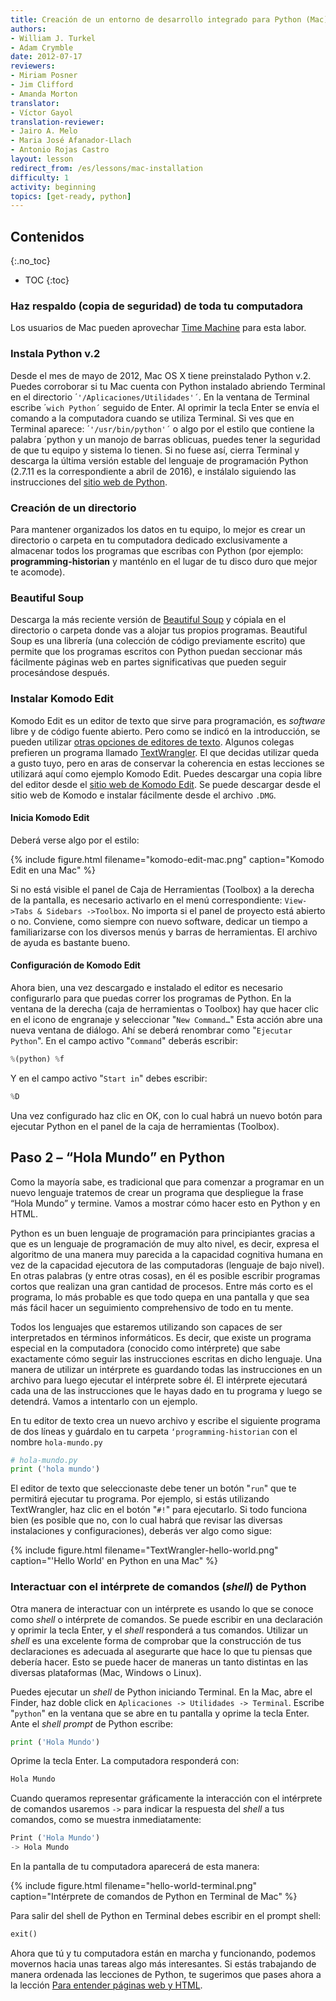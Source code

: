 ```yaml
---
title: Creación de un entorno de desarrollo integrado para Python (Mac)
authors:
- William J. Turkel
- Adam Crymble
date: 2012-07-17
reviewers:
- Miriam Posner
- Jim Clifford
- Amanda Morton
translator:
- Víctor Gayol
translation-reviewer:
- Jairo A. Melo
- Maria José Afanador-Llach
- Antonio Rojas Castro
layout: lesson
redirect_from: /es/lessons/mac-installation
difficulty: 1
activity: beginning
topics: [get-ready, python]
---
```


## Contenidos
{:.no_toc}

* TOC
{:toc}

### Haz respaldo (copia de seguridad) de toda tu computadora

Los usuarios de Mac pueden aprovechar [Time Machine] para esta labor.

### Instala Python v.2

Desde el mes de mayo de 2012, Mac OS X tiene preinstalado Python v.2. Puedes corroborar si tu Mac cuenta con Python instalado abriendo Terminal en el directorio ´`'/Aplicaciones/Utilidades'´`. En la ventana de Terminal escribe ´`wich Python´` seguido de Enter. Al oprimir la tecla Enter se envía el comando a la computadora cuando se utiliza Terminal. Si ves que en Terminal aparece: ´`'/usr/bin/python'´` o algo por el estilo que contiene la palabra ´python y un manojo de barras oblicuas, puedes tener la seguridad de que tu equipo y sistema lo tienen. Si no fuese así, cierra Terminal y descarga la última versión estable del lenguaje de programación Python (2.7.11 es la correspondiente a abril de 2016), e instálalo siguiendo las instrucciones del [sitio web de Python].

### Creación de un directorio

Para mantener organizados los datos en tu equipo, lo mejor es crear un directorio o carpeta en tu computadora dedicado exclusivamente a almacenar todos los programas que escribas con Python (por ejemplo: **programming-historian** y manténlo en el lugar de tu disco duro que mejor te acomode).

### Beautiful Soup

Descarga la más reciente versión de [Beautiful Soup] y cópiala en el directorio o carpeta donde vas a alojar tus propios programas. Beautiful Soup es una librería (una colección de código previamente escrito) que permite que los programas escritos con Python puedan seccionar más fácilmente páginas web en partes significativas que pueden seguir procesándose después.

### Instalar Komodo Edit

Komodo Edit es un editor de texto que sirve para programación, es *software* libre y de código fuente abierto. Pero como se indicó en la introducción, se pueden utilizar [otras opciones de editores de texto]. Algunos colegas prefieren un programa llamado [TextWrangler]. El que decidas utilizar queda a gusto tuyo, pero en aras de conservar la coherencia en estas lecciones se utilizará aquí como ejemplo Komodo Edit. Puedes descargar una copia libre del editor desde el [sitio web de Komodo Edit]. Se puede descargar desde el sitio web de Komodo e instalar fácilmente desde el archivo `.DMG`.

#### Inicia Komodo Edit

Deberá verse algo por el estilo:

{% include figure.html filename="komodo-edit-mac.png" caption="Komodo Edit en una Mac" %}

Si no está visible el panel de Caja de Herramientas (Toolbox) a la derecha de la pantalla, es necesario activarlo en el menú correspondiente: `View->Tabs & Sidebars ->Toolbox`. No importa si el panel de proyecto está abierto o no. Conviene, como siempre con nuevo software, dedicar un tiempo a familiarizarse con los diversos menús y barras de herramientas. El archivo de ayuda es bastante bueno.

#### Configuración de Komodo Edit

Ahora bien, una vez descargado e instalado el editor es necesario configurarlo para que puedas correr los programas de Python. En la ventana de la derecha (caja de herramientas o Toolbox) hay que hacer clic en el icono de engranaje y seleccionar "`New Command…`" Esta acción abre una nueva ventana de diálogo. Ahí se deberá renombrar como "`Ejecutar Python`". En el campo activo "`Command`" deberás escribir:

``` python
%(python) %f
```

Y en el campo activo "`Start in`" debes escribir:

```python
%D
```
Una vez configurado haz clic en OK, con lo cual habrá un nuevo botón para ejecutar Python en el panel de la caja de herramientas (Toolbox).

Paso 2 – “Hola Mundo” en Python
-----------------------------------------------

Como la mayoría sabe, es tradicional que para comenzar a programar en un nuevo lenguaje tratemos de crear un programa que despliegue la frase “Hola Mundo” y termine. Vamos a mostrar cómo hacer esto en Python y en HTML.

Python es un buen lenguaje de programación para principiantes gracias a que es un lenguaje de programación de muy alto nivel, es decir, expresa el algoritmo de una manera muy parecida a la capacidad cognitiva humana en vez de la capacidad ejecutora de las computadoras (lenguaje de bajo nivel). En otras palabras (y entre otras cosas), en él es posible escribir programas cortos que realizan una gran cantidad de procesos. Entre más corto es el programa, lo más probable es que todo quepa en una pantalla y que sea más fácil hacer un seguimiento comprehensivo de todo en tu mente.

Todos los lenguajes que estaremos utilizando son capaces de ser interpretados en términos informáticos. Es decir, que existe un programa especial en la computadora (conocido como intérprete) que sabe exactamente cómo seguir las instrucciones escritas en dicho lenguaje. Una manera de utilizar un intérprete es guardando todas las instrucciones en un archivo para luego ejecutar el intérprete sobre él. El intérprete ejecutará cada una de las instrucciones que le hayas dado en tu programa y luego se detendrá. Vamos a intentarlo con un ejemplo.

En tu editor de texto crea un nuevo archivo y escribe el siguiente programa de dos líneas y guárdalo en tu carpeta `‘programming-historian` con el nombre `hola-mundo.py`

```python
# hola-mundo.py
print ('hola mundo')
```
El editor de texto que seleccionaste debe tener un botón "`run`" que te permitirá ejecutar tu programa. Por ejemplo, si estás utilizando TextWrangler, haz clic en el botón "`#!`" para ejecutarlo. Si todo funciona bien (es posible que no, con lo cual habrá que revisar las diversas instalaciones y configuraciones), deberás ver algo como sigue:

{% include figure.html filename="TextWrangler-hello-world.png" caption="'Hello World' en Python en una Mac" %}

### Interactuar con el intérprete de comandos (*shell*) de Python

Otra manera de interactuar con un intérprete es usando lo que se conoce como *shell* o intérprete de comandos. Se puede escribir en una declaración y oprimir la tecla Enter, y el *shell* responderá a tus comandos. Utilizar un *shell* es una excelente forma de comprobar que la construcción de tus declaraciones es adecuada al asegurarte que hace lo que tu piensas que debería hacer. Esto se puede hacer de maneras un tanto distintas en las diversas plataformas (Mac, Windows o Linux).

Puedes ejecutar un *shell* de Python iniciando Terminal. En la Mac, abre el Finder, haz doble click en  `Aplicaciones -> Utilidades -> Terminal`. Escribe "`python`" en la ventana que se abre en tu pantalla y oprime la tecla Enter. Ante el *shell prompt* de Python escribe:

```python
print ('Hola Mundo')
```
 
Oprime la tecla Enter. La computadora responderá con:

```python
Hola Mundo
```

Cuando queramos representar gráficamente la interacción con el intérprete de comandos usaremos `->` para indicar la respuesta del *shell* a tus comandos, como se muestra inmediatamente:

```python
Print ('Hola Mundo')
-> Hola Mundo
```

En la pantalla de tu computadora aparecerá de esta manera:

{% include figure.html filename="hello-world-terminal.png" caption="Intérprete de comandos de Python en Terminal de Mac" %}

Para salir del shell de Python en Terminal debes escribir en el prompt shell:

```python
exit()
```

Ahora que tú y tu computadora están en marcha y funcionando, podemos movernos hacia unas tareas algo más interesantes. Si estás trabajando de manera ordenada las lecciones de Python, te sugerimos que pases ahora a la lección [Para entender páginas web y HTML].


[Time Machine]: https://support.apple.com/es-mx/HT201250
[sitio web de Python]: https://www.python.org
[Beautiful Soup]: https://www.crummy.com/software/BeautifulSoup/
[otras opciones de editores de texto]: https://wiki.python.org/moin/PythonEditors/
[TextWrangler]: http://www.barebones.com/products/textwrangler/
[sitio web de Komodo Edit]: http://komodoide.com/komodo-edit/
[Para entender páginas web y HTML]: http://programminghistorian.org/es/lecciones/ver-archivos-html
